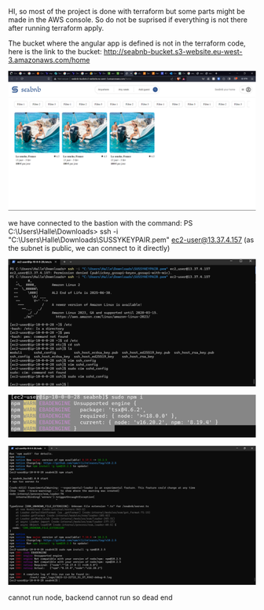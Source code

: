 HI,
so most of the project is done with terraform but some parts might be made 
in the AWS console. So do not be suprised if everything is not there after running terraform apply.

The bucket where the angular app is defined is not in the terraform code, 
here is the link to the bucket:
http://seabnb-bucket.s3-website.eu-west-3.amazonaws.com/home

![img.png](img.png)

we have connected to the bastion with the command:
PS C:\Users\Halle\Downloads> ssh -i "C:\Users\Halle\Downloads\SUSSYKEYPAIR.pem" ec2-user@13.37.4.157
(as the subnet is public, we can connect to it directly)

![img_1.png](img_1.png)

![img_2.png](img_2.png)

![img_3.png](img_3.png)

cannot run node, backend cannot run so dead end